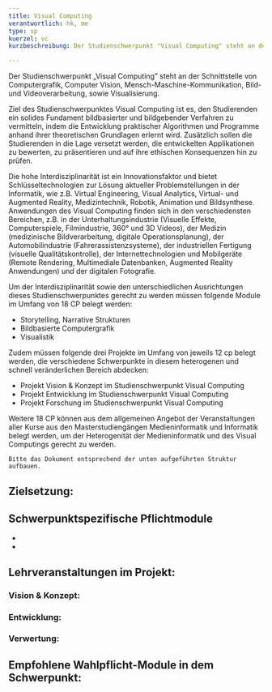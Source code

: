 ```yaml
---
title: Visual Computing
verantwortlich: hk, me
type: sp
kuerzel: vc
kurzbeschreibung: Der Studienschwerpunkt "Visual Computing" steht an der Schnittstelle von Computergrafik, Computer Vision, Mensch-Maschine-Kommunikation, Bild- und Videoverarbeitung, sowie Visualisierung. Ziel des Studienschwerpunktes Visual Computing ist es, den Studierenden ein solides Fundament bildbasierter und bildgebender Verfahren zu vermitteln, indem die Entwicklung praktischer Algorithmen und Programme anhand ihrer theoretischen Grundlagen erlernt wird. Zusätzlich sollen die Studierenden in die Lage versetzt werden, die entwickelten Applikationen zu bewerten, zu präsentieren und auf ihre ethischen Konsequenzen hin zu prüfen. 

---
```


Der Studienschwerpunkt „Visual Computing” steht an der Schnittstelle von Computergrafik, Computer Vision, Mensch-Maschine-Kommunikation, Bild- und Videoverarbeitung, sowie Visualisierung. 

Ziel des Studienschwerpunktes Visual Computing ist es, den Studierenden ein solides Fundament bildbasierter und bildgebender Verfahren zu vermitteln, indem die Entwicklung praktischer Algorithmen und Programme anhand ihrer theoretischen Grundlagen erlernt wird. Zusätzlich sollen die Studierenden in die Lage versetzt werden, die entwickelten Applikationen zu bewerten, zu präsentieren und auf ihre ethischen Konsequenzen hin zu prüfen.

Die hohe Interdisziplinarität ist ein Innovationsfaktor und bietet Schlüsseltechnologien zur Lösung aktueller Problemstellungen in der Informatik, wie z.B. Virtual Engineering, Visual Analytics, Virtual- und Augmented Reality, Medizintechnik, Robotik, Animation und Bildsynthese. Anwendungen des Visual Computing finden sich in den verschiedensten Bereichen, z.B. in der Unterhaltungsindustrie (Visuelle Effekte, Computerspiele, Filmindustrie, 360° und 3D Videos), der Medizin (medizinische Bildverarbeitung, digitale Operationsplanung), der Automobilindustrie (Fahrerassistenzsysteme), der industriellen Fertigung (visuelle Qualitätskontrolle), der Internettechnologien und Mobilgeräte (Remote Rendering, Multimediale Datenbanken, Augmented Reality Anwendungen) und der digitalen Fotografie.

Um der Interdisziplinarität sowie den unterschiedlichen Ausrichtungen dieses Studienschwerpunktes gerecht zu werden müssen folgende Module im Umfang von 18 CP belegt werden:
- Storytelling, Narrative Strukturen
- Bildbasierte Computergrafik
- Visualistik

Zudem müssen folgende drei Projekte im Umfang von jeweils 12 cp belegt werden, die verschiedene Schwerpunkte in diesem heterogenen und schnell veränderlichen Bereich abdecken:
- Projekt Vision & Konzept im Studienschwerpunkt Visual Computing
- Projekt Entwicklung im Studienschwerpunkt Visual Computing
- Projekt Forschung im Studienschwerpunkt Visual Computing

Weitere 18 CP können aus dem allgemeinen Angebot der Veranstaltungen aller Kurse aus den Masterstudiengängen Medieninformatik und Informatik belegt werden, um der Heterogenität der Medieninformatik und des Visual Computings gerecht zu werden.

~~~
Bitte das Dokument entsprechend der unten aufgeführten Struktur aufbauen.
~~~



## Zielsetzung:



## Schwerpunktspezifische Pflichtmodule

* ​
* ​

## Lehrveranstaltungen im Projekt:



### Vision & Konzept:



### Entwicklung:



### Verwertung:



## Empfohlene Wahlpflicht-Module in dem Schwerpunkt:

